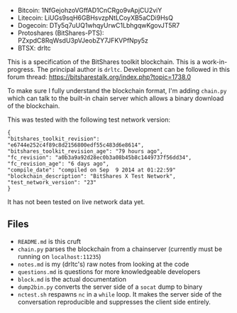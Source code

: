 
- Bitcoin: 1NfGejohzoVGffAD1CnCRgo9vApjCU2viY
- Litecoin: LiUGs9sqH6GBHsvzpNtLCoyXB5aCDi9HsQ
- Dogecoin: DTy5q7uUQ1whqyUrwC1LbhgqwKgovJT5R7
- Protoshares (BitShares-PTS): PZxpdC8RqWsdU3pVJeobZY7JFKVPfNpy5z
- BTSX: drltc

This is a specification of the BitShares toolkit blockchain.  This is a work-in-progress.  The principal author is `drltc`.
Development can be followed in this forum thread:  https://bitsharestalk.org/index.php?topic=1738.0

To make sure I fully understand the blockchain format, I'm adding `chain.py` which can talk to the built-in
chain server which allows a binary download of the blockchain.

This was tested with the following test network version:

    {
    "bitshares_toolkit_revision": "e6744e252c4f89c8d2156800edf55c483d6e8614",
    "bitshares_toolkit_revision_age": "79 hours ago",
    "fc_revision": "a0b3a9a92d28ec0b3a08b45b8c1449737f56dd34",
    "fc_revision_age": "6 days ago",
    "compile_date": "compiled on Sep  9 2014 at 01:22:59"
    "blockchain_description": "BitShares X Test Network",
    "test_network_version": "23"
    }

It has not been tested on live network data yet.

Files
-----

- `README.md` is this cruft
- `chain.py` parses the blockchain from a chainserver (currently must be running on `localhost:11235`)
- `notes.md` is my (drltc's) raw notes from looking at the code
- `questions.md` is questions for more knowledgeable developers
- `block.md` is the actual documentation
- `dump2bin.py` converts the server side of a `socat` dump to binary
- `nctest.sh` respawns `nc` in a `while` loop.  It makes the server side of the conversation reproducible and suppresses the client side entirely.

